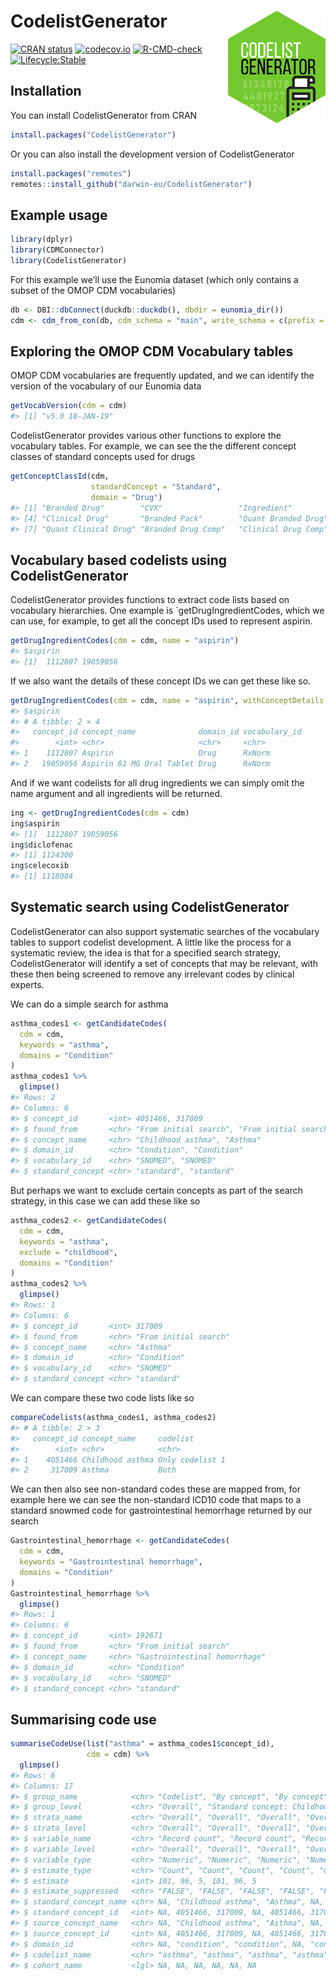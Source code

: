 
<!-- README.md is generated from README.Rmd. Please edit that file -->

# CodelistGenerator <img src="man/figures/logo.png" align="right" height="180"/>

<!-- badges: start -->

[![CRAN
status](https://www.r-pkg.org/badges/version/CodelistGenerator)](https://CRAN.R-project.org/package=CodelistGenerator)
[![codecov.io](https://codecov.io/github/darwin-eu/CodelistGenerator/coverage.svg?branch=main)](https://app.codecov.io/github/darwin-eu/CodelistGenerator?branch=main)
[![R-CMD-check](https://github.com/darwin-eu/CodelistGenerator/workflows/R-CMD-check/badge.svg)](https://github.com/darwin-eu/CodelistGenerator/actions)
[![Lifecycle:Stable](https://img.shields.io/badge/Lifecycle-Stable-97ca00)](https://lifecycle.r-lib.org/articles/stages.html)
<!-- badges: end -->

## Installation

You can install CodelistGenerator from CRAN

``` r
install.packages("CodelistGenerator")
```

Or you can also install the development version of CodelistGenerator

``` r
install.packages("remotes")
remotes::install_github("darwin-eu/CodelistGenerator")
```

## Example usage

``` r
library(dplyr)
library(CDMConnector)
library(CodelistGenerator)
```

For this example we’ll use the Eunomia dataset (which only contains a
subset of the OMOP CDM vocabularies)

``` r
db <- DBI::dbConnect(duckdb::duckdb(), dbdir = eunomia_dir())
cdm <- cdm_from_con(db, cdm_schema = "main", write_schema = c(prefix = "cg_", schema = "main"))
```

## Exploring the OMOP CDM Vocabulary tables

OMOP CDM vocabularies are frequently updated, and we can identify the
version of the vocabulary of our Eunomia data

``` r
getVocabVersion(cdm = cdm)
#> [1] "v5.0 18-JAN-19"
```

CodelistGenerator provides various other functions to explore the
vocabulary tables. For example, we can see the the different concept
classes of standard concepts used for drugs

``` r
getConceptClassId(cdm,
                  standardConcept = "Standard",
                  domain = "Drug")
#> [1] "Branded Drug"        "CVX"                 "Ingredient"         
#> [4] "Clinical Drug"       "Branded Pack"        "Quant Branded Drug" 
#> [7] "Quant Clinical Drug" "Branded Drug Comp"   "Clinical Drug Comp"
```

## Vocabulary based codelists using CodelistGenerator

CodelistGenerator provides functions to extract code lists based on
vocabulary hierarchies. One example is \`getDrugIngredientCodes, which
we can use, for example, to get all the concept IDs used to represent
aspirin.

``` r
getDrugIngredientCodes(cdm = cdm, name = "aspirin")
#> $aspirin
#> [1]  1112807 19059056
```

If we also want the details of these concept IDs we can get these like
so.

``` r
getDrugIngredientCodes(cdm = cdm, name = "aspirin", withConceptDetails = TRUE)
#> $aspirin
#> # A tibble: 2 × 4
#>   concept_id concept_name              domain_id vocabulary_id
#>        <int> <chr>                     <chr>     <chr>        
#> 1    1112807 Aspirin                   Drug      RxNorm       
#> 2   19059056 Aspirin 81 MG Oral Tablet Drug      RxNorm
```

And if we want codelists for all drug ingredients we can simply omit the
name argument and all ingredients will be returned.

``` r
ing <- getDrugIngredientCodes(cdm = cdm)
ing$aspirin
#> [1]  1112807 19059056
ing$diclofenac
#> [1] 1124300
ing$celecoxib
#> [1] 1118084
```

## Systematic search using CodelistGenerator

CodelistGenerator can also support systematic searches of the vocabulary
tables to support codelist development. A little like the process for a
systematic review, the idea is that for a specified search strategy,
CodelistGenerator will identify a set of concepts that may be relevant,
with these then being screened to remove any irrelevant codes by
clinical experts.

We can do a simple search for asthma

``` r
asthma_codes1 <- getCandidateCodes(
  cdm = cdm,
  keywords = "asthma",
  domains = "Condition"
) 
asthma_codes1 %>% 
  glimpse()
#> Rows: 2
#> Columns: 6
#> $ concept_id       <int> 4051466, 317009
#> $ found_from       <chr> "From initial search", "From initial search"
#> $ concept_name     <chr> "Childhood asthma", "Asthma"
#> $ domain_id        <chr> "Condition", "Condition"
#> $ vocabulary_id    <chr> "SNOMED", "SNOMED"
#> $ standard_concept <chr> "standard", "standard"
```

But perhaps we want to exclude certain concepts as part of the search
strategy, in this case we can add these like so

``` r
asthma_codes2 <- getCandidateCodes(
  cdm = cdm,
  keywords = "asthma",
  exclude = "childhood",
  domains = "Condition"
) 
asthma_codes2 %>% 
  glimpse()
#> Rows: 1
#> Columns: 6
#> $ concept_id       <int> 317009
#> $ found_from       <chr> "From initial search"
#> $ concept_name     <chr> "Asthma"
#> $ domain_id        <chr> "Condition"
#> $ vocabulary_id    <chr> "SNOMED"
#> $ standard_concept <chr> "standard"
```

We can compare these two code lists like so

``` r
compareCodelists(asthma_codes1, asthma_codes2)
#> # A tibble: 2 × 3
#>   concept_id concept_name     codelist       
#>        <int> <chr>            <chr>          
#> 1    4051466 Childhood asthma Only codelist 1
#> 2     317009 Asthma           Both
```

We can then also see non-standard codes these are mapped from, for
example here we can see the non-standard ICD10 code that maps to a
standard snowmed code for gastrointestinal hemorrhage returned by our
search

``` r
Gastrointestinal_hemorrhage <- getCandidateCodes(
  cdm = cdm,
  keywords = "Gastrointestinal hemorrhage",
  domains = "Condition"
)
Gastrointestinal_hemorrhage %>% 
  glimpse()
#> Rows: 1
#> Columns: 6
#> $ concept_id       <int> 192671
#> $ found_from       <chr> "From initial search"
#> $ concept_name     <chr> "Gastrointestinal hemorrhage"
#> $ domain_id        <chr> "Condition"
#> $ vocabulary_id    <chr> "SNOMED"
#> $ standard_concept <chr> "standard"
```

## Summarising code use

``` r
summariseCodeUse(list("asthma" = asthma_codes1$concept_id),  
                 cdm = cdm) %>% 
  glimpse()
#> Rows: 6
#> Columns: 17
#> $ group_name            <chr> "Codelist", "By concept", "By concept", "Codelis…
#> $ group_level           <chr> "Overall", "Standard concept: Childhood asthma (…
#> $ strata_name           <chr> "Overall", "Overall", "Overall", "Overall", "Ove…
#> $ strata_level          <chr> "Overall", "Overall", "Overall", "Overall", "Ove…
#> $ variable_name         <chr> "Record count", "Record count", "Record count", …
#> $ variable_level        <chr> "Overall", "Overall", "Overall", "Overall", "Ove…
#> $ variable_type         <chr> "Numeric", "Numeric", "Numeric", "Numeric", "Num…
#> $ estimate_type         <chr> "Count", "Count", "Count", "Count", "Count", "Co…
#> $ estimate              <int> 101, 96, 5, 101, 96, 5
#> $ estimate_suppressed   <chr> "FALSE", "FALSE", "FALSE", "FALSE", "FALSE", "FA…
#> $ standard_concept_name <chr> NA, "Childhood asthma", "Asthma", NA, "Childhood…
#> $ standard_concept_id   <int> NA, 4051466, 317009, NA, 4051466, 317009
#> $ source_concept_name   <chr> NA, "Childhood asthma", "Asthma", NA, "Childhood…
#> $ source_concept_id     <int> NA, 4051466, 317009, NA, 4051466, 317009
#> $ domain_id             <chr> NA, "condition", "condition", NA, "condition", "…
#> $ codelist_name         <chr> "asthma", "asthma", "asthma", "asthma", "asthma"…
#> $ cohort_name           <lgl> NA, NA, NA, NA, NA, NA
```
